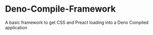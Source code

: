 # Deno-Compile-Framework
A basic framework to get CSS and Preact loading into a Deno Compiled application

